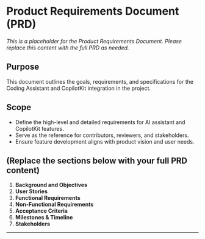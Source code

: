 # Product Requirements Document (PRD)

_This is a placeholder for the Product Requirements Document. Please replace this content with the full PRD as needed._

## Purpose

This document outlines the goals, requirements, and specifications for the Coding Assistant and CopilotKit integration in the project.

## Scope

- Define the high-level and detailed requirements for AI assistant and CopilotKit features.
- Serve as the reference for contributors, reviewers, and stakeholders.
- Ensure feature development aligns with product vision and user needs.

## (Replace the sections below with your full PRD content)

1. **Background and Objectives**
2. **User Stories**
3. **Functional Requirements**
4. **Non-Functional Requirements**
5. **Acceptance Criteria**
6. **Milestones & Timeline**
7. **Stakeholders**

---
